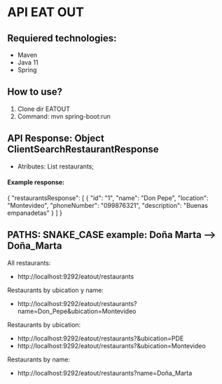 # API EAT OUT

## Requiered technologies:
- Maven
- Java 11
- Spring

## How to use?
1. Clone dir EATOUT
2. Command: mvn spring-boot:run

## API Response: Object ClientSearchRestaurantResponse
- Atributes: List<Restaurant> restaurants;

#### Example response:
{
"restaurantsResponse": [
{
"id": "1",
"name": "Don Pepe",
"location": "Montevideo",
"phoneNumber": "099876321",
"description": "Buenas empanadetas"
}
]
}


## PATHS: SNAKE_CASE example: Doña Marta --> Doña_Marta

All restaurants:
- http://localhost:9292/eatout/restaurants

Restaurants by ubication y name:
- http://localhost:9292/eatout/restaurants?name=Don_Pepe&ubication=Montevideo

Restaurants by ubication:
- http://localhost:9292/eatout/restaurants?&ubication=PDE
- http://localhost:9292/eatout/restaurants?&ubication=Montevideo

Restaurants by name:
- http://localhost:9292/eatout/restaurants?name=Doña_Marta

